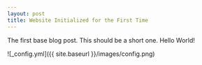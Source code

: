 ```yaml
---
layout: post
title: Website Initialized for the First Time
---
```


The first base blog post. This should be a short one. Hello World!

![_config.yml]({{ site.baseurl }}/images/config.png)

